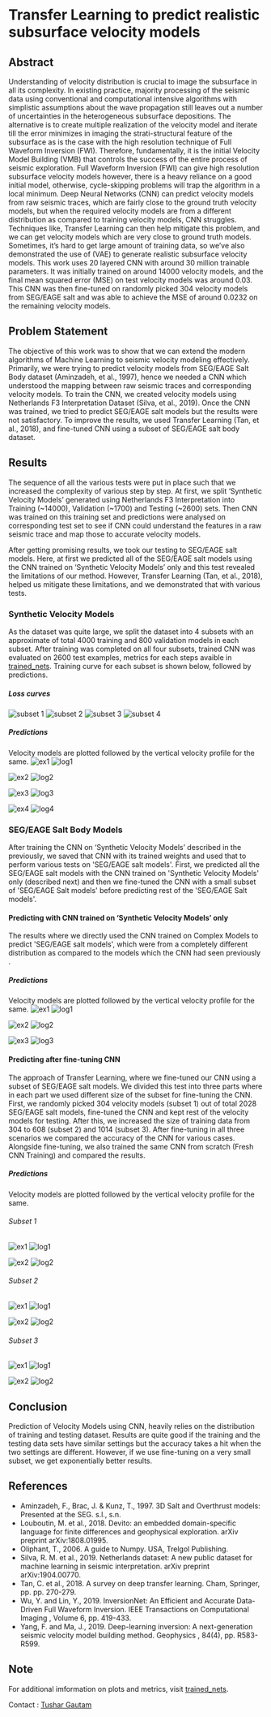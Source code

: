 # Transfer Learning to predict realistic subsurface velocity models
## Abstract
Understanding of velocity distribution is crucial to image the subsurface in all its complexity. In existing practice, majority processing of the seismic data using conventional and computational intensive algorithms with simplistic assumptions about the wave propagation still leaves out a number of uncertainties in the heterogeneous subsurface depositions. The alternative is to create multiple realization of the velocity model and iterate till the error minimizes in imaging the strati-structural feature of the subsurface as is the case with the high resolution technique of Full Waveform Inversion (FWI). Therefore, fundamentally, it is the initial Velocity Model Building (VMB) that controls the success of the entire process of seismic exploration. Full Waveform Inversion (FWI) can give high resolution subsurface velocity models however, there is a heavy reliance on a good initial model, otherwise, cycle-skipping problems will trap the algorithm in a local minimum. Deep Neural Networks (CNN) can predict velocity models from raw seismic traces, which are fairly close to the ground truth velocity models, but when the required velocity models are from a different distribution as compared to training velocity models, CNN struggles. Techniques like, Transfer Learning can then help mitigate this problem, and we can get velocity models which are very close to ground truth models. Sometimes, it’s hard to get large amount of training data, so we’ve also demonstrated the use of (VAE) to generate realistic subsurface velocity models. This work uses 20 layered CNN with around 30 million trainable parameters. It was initially trained on around 14000 velocity models, and the final mean squared error (MSE) on test velocity models was around 0.03. This CNN was then fine-tuned on randomly picked 304 velocity models from SEG/EAGE salt and was able to achieve the MSE of around 0.0232 on the remaining velocity models.

## Problem Statement
The objective of this work was to show that we can extend the modern algorithms of Machine Learning to seismic velocity modeling effectively. Primarily, we were trying to predict velocity models from SEG/EAGE Salt Body dataset (Aminzadeh, et al., 1997), hence we needed a CNN which understood the mapping between raw seismic traces and corresponding velocity models. To train the CNN, we created velocity models using Netherlands F3 Interpretation Dataset (Silva, et al., 2019). Once the CNN was trained, we tried to predict SEG/EAGE salt models but the results were not satisfactory. To improve the results, we used Transfer Learning (Tan, et al., 2018), and fine-tuned CNN using a subset of SEG/EAGE salt body dataset. 

## Results
The sequence of all the various tests were put in place such that we increased the complexity of various step by step. At first, we split ‘Synthetic Velocity Models’ generated using Netherlands F3 Interpretation into Training (~14000), Validation (~1700) and Testing (~2600) sets. Then CNN was trained on this training set and predictions were analysed on corresponding test set to see if CNN could understand the features in a raw seismic trace and map those to accurate velocity models.

After getting promising results, we took our testing to SEG/EAGE salt models. Here, at first we predicted all of the SEG/EAGE salt models using the CNN trained on ‘Synthetic Velocity Models’ only and this test revealed the limitations of our method. However, Transfer Learning (Tan, et al., 2018), helped us mitigate these limitations, and we demonstrated that with various tests. 

### Synthetic Velocity Models
As the dataset was quite large, we split the dataset into 4 subsets with an approximate of total 4000 training and 800 validation models in each subset. After training was completed on all four subsets, trained CNN was evaluated on 2600 test examples, metrics for each steps avaible in [trained_nets](https://github.com/tgautam03/SVMB_TL/tree/master/trained_nets/DI_DC/metrics). Training curve for each subset is shown below, followed by predictions.

##### Loss curves
![subset 1](https://github.com/tgautam03/SVMB_TL/blob/master/Images/loss_curves/DI_DC/images/NN3_set1_16bit.png)
![subset 2](https://github.com/tgautam03/SVMB_TL/blob/master/Images/loss_curves/DI_DC/images/NN3_set2_16bit.png)
![subset 3](https://github.com/tgautam03/SVMB_TL/blob/master/Images/loss_curves/DI_DC/images/NN3_set3_16bit.png)
![subset 4](https://github.com/tgautam03/SVMB_TL/blob/master/Images/loss_curves/DI_DC/images/NN3_set4_16bit.png)

##### Predictions
Velocity models are plotted followed by the vertical velocity profile for the same.
![ex1](https://github.com/tgautam03/SVMB_TL/blob/master/Images/predictions/DI_DC/set4/1110.png)
![log1](https://github.com/tgautam03/SVMB_TL/blob/master/Images/predictions/DI_DC/set4/1110_vellogs.png)


![ex2](https://github.com/tgautam03/SVMB_TL/blob/master/Images/predictions/DI_DC/set4/1573.png)
![log2](https://github.com/tgautam03/SVMB_TL/blob/master/Images/predictions/DI_DC/set4/1573_vellogs.png)


![ex3](https://github.com/tgautam03/SVMB_TL/blob/master/Images/predictions/DI_DC/set4/210.png)
![log3](https://github.com/tgautam03/SVMB_TL/blob/master/Images/predictions/DI_DC/set4/210_vellogs.png)


![ex4](https://github.com/tgautam03/SVMB_TL/blob/master/Images/predictions/DI_DC/set4/2319.png)
![log4](https://github.com/tgautam03/SVMB_TL/blob/master/Images/predictions/DI_DC/set4/2319_vellogs.png)
 
### SEG/EAGE Salt Body Models
After training the CNN on ‘Synthetic Velocity Models’ described in the previously, we saved that CNN with its trained weights and used that to perform various tests on 'SEG/EAGE salt models'. First, we predicted all the SEG/EAGE salt models with the CNN trained on 'Synthetic Velocity Models' only (described next) and then we fine-tuned the CNN with a small subset of 'SEG/EAGE Salt models' before predicting rest of the 'SEG/EAGE Salt models'.

#### Predicting with CNN trained on ‘Synthetic Velocity Models’ only
The results where we directly used the CNN trained on Complex Models to predict 'SEG/EAGE salt models', which were from a completely different distribution as compared to the models which the CNN had seen previously .

##### Predictions
Velocity models are plotted followed by the vertical velocity profile for the same.
![ex1](https://github.com/tgautam03/SVMB_TL/blob/master/Images/predictions/segsalt/allPred/1181.png)
![log1](https://github.com/tgautam03/SVMB_TL/blob/master/Images/predictions/segsalt/allPred/1181_vellogs.png)


![ex2](https://github.com/tgautam03/SVMB_TL/blob/master/Images/predictions/segsalt/allPred/330.png)
![log2](https://github.com/tgautam03/SVMB_TL/blob/master/Images/predictions/segsalt/allPred/330_vellogs.png)


![ex3](https://github.com/tgautam03/SVMB_TL/blob/master/Images/predictions/segsalt/allPred/920.png)
![log3](https://github.com/tgautam03/SVMB_TL/blob/master/Images/predictions/segsalt/allPred/920_vellogs.png)

#### Predicting after fine-tuning CNN
The approach of Transfer Learning, where we fine-tuned our CNN using a subset of SEG/EAGE salt models. We divided this test into three parts where in each part we used different size of the subset for fine-tuning the CNN. First, we randomly picked 304 velocity models (subset 1) out of total 2028 SEG/EAGE salt models, fine-tuned the CNN and kept rest of the velocity models for testing. After this, we increased the size of training data from 304 to 608 (subset 2) and 1014 (subset 3). After fine-tuning in all three scenarios we compared the accuracy of the CNN for various cases. Alongside fine-tuning, we also trained the same CNN from scratch (Fresh CNN Training) and compared the results.

##### Predictions
Velocity models are plotted followed by the vertical velocity profile for the same.

###### Subset 1
![ex1](https://github.com/tgautam03/SVMB_TL/blob/master/Images/predictions/segsalt/set304/1198_models.png)
![log1](https://github.com/tgautam03/SVMB_TL/blob/master/Images/predictions/segsalt/set304/1198_vellogs.png)


![ex2](https://github.com/tgautam03/SVMB_TL/blob/master/Images/predictions/segsalt/set304/347_models.png)
![log2](https://github.com/tgautam03/SVMB_TL/blob/master/Images/predictions/segsalt/set304/347_vellogs.png)

###### Subset 2
![ex1](https://github.com/tgautam03/SVMB_TL/blob/master/Images/predictions/segsalt/set608/1102_models.png)
![log1](https://github.com/tgautam03/SVMB_TL/blob/master/Images/predictions/segsalt/set608/1102_vellogs.png)


![ex2](https://github.com/tgautam03/SVMB_TL/blob/master/Images/predictions/segsalt/set608/250_models.png)
![log2](https://github.com/tgautam03/SVMB_TL/blob/master/Images/predictions/segsalt/set608/250_vellogs.png)

###### Subset 3
![ex1](https://github.com/tgautam03/SVMB_TL/blob/master/Images/predictions/segsalt/set1014/225_models.png)
![log1](https://github.com/tgautam03/SVMB_TL/blob/master/Images/predictions/segsalt/set1014/225_vellogs.png)


![ex2](https://github.com/tgautam03/SVMB_TL/blob/master/Images/predictions/segsalt/set1014/900_models.png)
![log2](https://github.com/tgautam03/SVMB_TL/blob/master/Images/predictions/segsalt/set1014/900_vellogs.png)


## Conclusion
Prediction of Velocity Models using CNN, heavily relies on the distribution of training and testing dataset. Results are quite good if the training and the testing data sets have similar settings but the accuracy takes a hit when the two settings are different. However, if we use fine-tuning on a very small subset, we get exponentially better results.

## References
- Aminzadeh, F., Brac, J. & Kunz, T., 1997. 3D Salt and Overthrust models: Presented at the SEG. s.l., s.n.
- Louboutin, M. et al., 2018. Devito: an embedded domain-specific language for finite differences and geophysical exploration. arXiv preprint arXiv:1808.01995.
- Oliphant, T., 2006. A guide to Numpy. USA, Trelgol Publishing.
- Silva, R. M. et al., 2019. Netherlands dataset: A new public dataset for machine learning in seismic interpretation. arXiv preprint arXiv:1904.00770.
- Tan, C. et al., 2018. A survey on deep transfer learning. Cham, Springer, pp. pp. 270-279.
- Wu, Y. and Lin, Y., 2019. InversionNet: An Efficient and Accurate Data-Driven Full Waveform Inversion. IEEE Transactions on Computational Imaging , Volume 6, pp. 419-433.
- Yang, F. and Ma, J., 2019. Deep-learning inversion: A next-generation seismic velocity model building method. Geophysics , 84(4), pp. R583-R599.

## Note
For additional imformation on plots and metrics, visit [trained_nets](https://github.com/tgautam03/SVMB_TL/tree/master/Images).

Contact : [Tushar Gautam](mailto:tushariitr3@gmail.com?subject=[GitHub]%20Source%20Han%20Sans)
